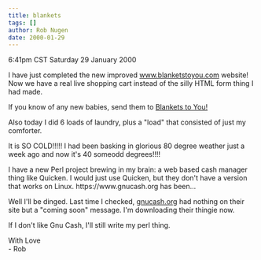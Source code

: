 ```yaml
---
title: blankets
tags: []
author: Rob Nugen
date: 2000-01-29
---
```


<title>Blankets to You</title>
<p class=date>6:41pm CST Saturday 29 January 2000</p>

<p>I have just completed the new improved <a href="https://www.blanketstoyou.com">www.blanketstoyou.com</a> website!  Now we have a real live shopping cart instead of the silly HTML form thing I had made.

<p>If you know of any new babies, send them to <a href="https://www.blanketstoyou.com">Blankets to You!</a>

<p>Also today I did 6 loads of laundry, plus a "load" that consisted of just my comforter.

<p>It is SO COLD!!!!! I had been basking in glorious 80 degree weather just a week ago and now it's 40 someodd degrees!!!!

<p>I have a new Perl project brewing in my brain: a web based cash manager thing like Quicken.  I would just use Quicken, but they don't have a version that works on Linux.  https://www.gnucash.org has been...  

<p>Well I'll be dinged.  Last time I checked, <a href="https://www.gnucash.org">gnucash.org</a> had nothing on their site but a "coming soon" message.  I'm downloading their thingie now.

<p>If I don't like Gnu Cash, I'll still write my perl thing.

<p>With Love
<br>- Rob

